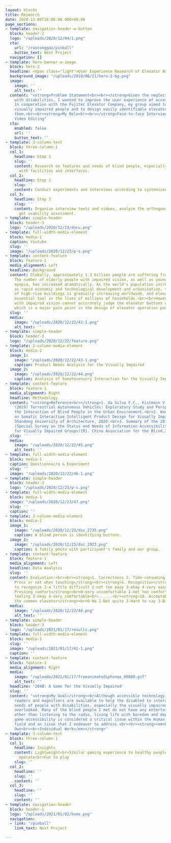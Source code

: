 ```yaml
---
layout: blocks
title: Research
date: 2020-12-06T16:00:00.000+00:00
page_sections:
- template: navigation-header-w-button
  block: header-2
  logo: "/uploads/2020/12/04/1.png"
  cta:
    url: "/ruotonggao/pinball"
    button_text: Next Project
  navigation: []
- template: hero-banner-w-image
  block: hero-2
  headline: <span class="light">User Experience Research of Elevator Buttons</span>
  background_image: "/uploads/2018/06/21/hero-2-bg.png"
  image:
    image: ''
    alt_text: ''
  content: "<strong>Problem Statement<br><br></strong>Given the neglect of people
    with disabilities, I wanted to improve the user experience of accessible facilities.
    In cooperation with the Fujitec Elevator Company, my group aimed to interview
    visually impaired people and to design easily identifiable elevator buttons for
    them.<br><br><strong>My Role<br><br></strong>Face-to-face Interview, Data Processing,
    Video Editing"
  cta:
    enabled: false
    url: ''
    button_text: ''
- template: 3-column-text
  block: three-column-1
  col_1:
    headline: Step 1
    slug: ''
    content: Research on features and needs of blind people, especially how they interact
      with facilities and interfaces.
  col_2:
    headline: Step 2
    slug: ''
    content: Conduct experiments and interviews according to systemized methodology.
  col_3:
    headline: Step 3
    slug: ''
    content: Organize interview texts and videos, analyze the orthogonal table to
      get usability assessment.
- template: simple-header
  block: header-3
  logo: "/uploads/2020/12/23/docu.png"
- template: full-width-media-element
  block: media-1
  caption: Youtube
  slug: ''
  image: "/uploads/2020/12/23/p-s.png"
- template: content-feature
  block: feature-1
  media_alignment: Left
  headline: Background
  content: Globally, approximately 1.3 billion people are suffering from vision impairment.
    The number of elderly people with impaired vision, as well as young people with
    myopia, has increased dramatically. As the world's population increases, as well
    as rapid economic and technological development and urbanization, the proportion
    of high-rise buildings is gradually increasing worldwide, and elevators are an
    essential tool in the lives of millions of households.<br><br>However, people
    with impaired vision cannot accurately judge the elevator buttons when using elevators,
    which is a major pain point in the design of elevator operation panels.
  slug: ''
  media:
    image: "/uploads/2020/12/22/42-1.png"
    alt_text: ''
- template: simple-header
  block: header-3
  logo: "/uploads/2020/12/22/feature.png"
- template: 2-column-media-element
  block: media-2
  image_1:
    image: "/uploads/2020/12/22/43-1.png"
    caption: Product Needs Analysis for the Visually Impaired
  image_2:
    image: "/uploads/2020/12/22/44.png"
    caption: Analysis of Somatosensory Interaction for the Visually Impaired
- template: content-feature
  block: feature-1
  media_alignment: Right
  headline: Methodology
  content: "<strong>Reference<br></strong>1. da Silva F.C., Kistmann V., Okimoto M.L.
    (2019) Terrestrial Autonomous Vehicles: Exploratory Study and Perspectives of
    the Interaction of Blind People in the Urban Environment.<br>2. Wang Z. Research
    on Somatic Interactive Intelligent Product Design for Visually Impaired People[D].
    Shandong University of Architecture, 2020.<br>3. Summary of the 2017 UNESCO Project
    (Special Survey on the Status and Needs of Information Accessibility Services
    for Visually Impaired Groups)[R]. China Association for the Blind,2019."
  slug: ''
  media:
    image: "/uploads/2020/12/22/45.png"
    alt_text: ''
- template: full-width-media-element
  block: media-1
  caption: Questionnaire & Experiment
  slug: ''
  image: "/uploads/2020/12/22/46-1.png"
- template: simple-header
  block: header-3
  logo: "/uploads/2020/12/23/p-s.png"
- template: full-width-media-element
  block: media-1
  image: "/uploads/2020/12/23/47.png"
  slug: ''
  caption: ''
- template: 2-column-media-element
  block: media-2
  image_1:
    image: "/uploads/2020/12/23/dsc_2735.png"
    caption: A blind person is identifying buttons.
  image_2:
    image: "/uploads/2020/12/23/dsc_2923.png"
    caption: A family photo with participant's family and our group.
- template: content-feature
  block: feature-1
  media_alignment: Left
  headline: Data Analysis
  slug: ''
  content: Evaluation:<br><br><strong>1. Correctness 2. Time-consuming 3. Finger used<br>4.
    Press or not when touching</strong><br><strong>5. Recognition</strong><br>0-difficult
    to recognize 1-a little difficult 2-not too easy 3-okay 4-very easy<br><strong>6.
    Pressing comfort</strong><br>0-very uncomfortable 1-not too comfortable 2-no special
    feeling 3-okay 4-very comfortable<br>......<br><strong>10. Acceptable to put in
    the common elevator</strong><br>0-No 1-Not quite 2-Hard to say 3-Barely 4-Yes
  media:
    image: "/uploads/2020/12/23/48.png"
    alt_text: ''
- template: simple-header
  block: header-3
  logo: "/uploads/2021/01/17/results.png"
- template: full-width-media-element
  block: media-1
  slug: ''
  image: "/uploads/2021/01/17/41-1.png"
  caption: ''
- template: content-feature
  block: feature-1
  media_alignment: Right
  media:
    image: "/uploads/2021/01/17/freeanimatediphonex_00000.gif"
    alt_text: ''
  headline: '2048: A Game for the Visually Impaired'
  slug: ''
  content: "<strong>My Goal</strong><br>Although accessible technology such as screen
    readers and magnifiers are available to help the disabled to interact, the entertainment
    needs of people with disabilities, especially the visually impaired, are often
    overlooked. Many of the blind people I met do not have any entertainment activities
    other than listening to the radio, living life with boredom and depression. Therefore,
    game accessibility is considered a critical issue within the Human-computer interaction
    field and an issue that I endeavor to address.<br><br><strong><em>Pursued on My
    Own<br><br>Individual Work</em></strong>"
- template: 3-column-text
  block: three-column-1
  col_1:
    headline: Insights
    content: Lightweight<br>Similar gaming experience to healthy people<br>Easy to
      operate<br>Fun to play
    slug: ''
  col_2:
    headline: ''
    slug: ''
    content: ''
  col_3:
    headline: ''
    slug: ''
    content: ''
- template: navigation-header
  block: header-1
  logo: "/uploads/2021/01/02/home.png"
  navigation:
  - link: "/pinball"
    link_text: Next Project

---
```


